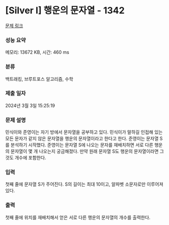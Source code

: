 # [Silver I] 행운의 문자열 - 1342 

[문제 링크](https://www.acmicpc.net/problem/1342) 

### 성능 요약

메모리: 13672 KB, 시간: 460 ms

### 분류

백트래킹, 브루트포스 알고리즘, 수학

### 제출 일자

2024년 3월 3일 15:25:19

### 문제 설명

<p>민식이와 준영이는 자기 방에서 문자열을 공부하고 있다. 민식이가 말하길 인접해 있는 모든 문자가 같지 않은 문자열을 행운의 문자열이라고 한다고 한다. 준영이는 문자열 S를 분석하기 시작했다. 준영이는 문자열 S에 나오는 문자를 재배치하면 서로 다른 행운의 문자열이 몇 개 나오는지 궁금해졌다. 만약 원래 문자열 S도 행운의 문자열이라면 그것도 개수에 포함한다.</p>

### 입력 

 <p>첫째 줄에 문자열 S가 주어진다. S의 길이는 최대 10이고, 알파벳 소문자로만 이루어져 있다.</p>

### 출력 

 <p>첫째 줄에 위치를 재배치해서 얻은 서로 다른 행운의 문자열의 개수를 출력한다.</p>


